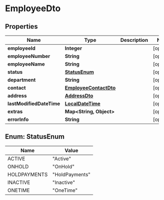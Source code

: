 
# EmployeeDto

## Properties
Name | Type | Description | Notes
------------ | ------------- | ------------- | -------------
**employeeId** | **Integer** |  |  [optional]
**employeeNumber** | **String** |  |  [optional]
**employeeName** | **String** |  |  [optional]
**status** | [**StatusEnum**](#StatusEnum) |  |  [optional]
**department** | **String** |  |  [optional]
**contact** | [**EmployeeContactDto**](EmployeeContactDto.md) |  |  [optional]
**address** | [**AddressDto**](AddressDto.md) |  |  [optional]
**lastModifiedDateTime** | [**LocalDateTime**](LocalDateTime.md) |  |  [optional]
**extras** | **Map&lt;String, Object&gt;** |  |  [optional]
**errorInfo** | **String** |  |  [optional]


<a name="StatusEnum"></a>
## Enum: StatusEnum
Name | Value
---- | -----
ACTIVE | &quot;Active&quot;
ONHOLD | &quot;OnHold&quot;
HOLDPAYMENTS | &quot;HoldPayments&quot;
INACTIVE | &quot;Inactive&quot;
ONETIME | &quot;OneTime&quot;



